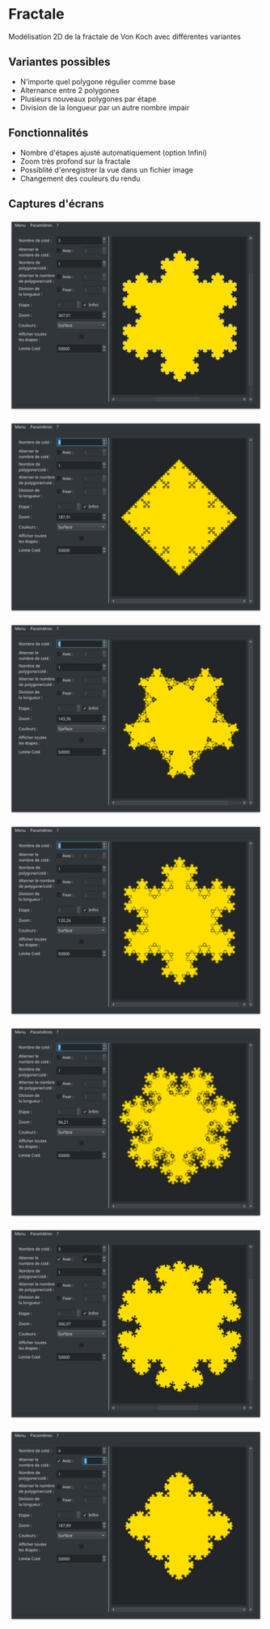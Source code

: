 # Fractale
Modélisation 2D de la fractale de Von Koch avec différentes variantes

## Variantes possibles

- N'importe quel polygone régulier comme base
- Alternance entre 2 polygones
- Plusieurs nouveaux polygones par étape
- Division de la longueur par un autre nombre impair

## Fonctionnalités

- Nombre d'étapes ajusté automatiquement (option Infini)
- Zoom très profond sur la fractale
- Possiblité d'enregistrer la vue dans un fichier image
- Changement des couleurs du rendu

## Captures d'écrans

![Triangle](/screenshots/triangle.png?raw=true)

![Carré](/screenshots/square.png?raw=true)

![Pentagone](/screenshots/pentagon.png?raw=true)

![Hexagone](/screenshots/hexagon.png?raw=true)

![Heptagone](/screenshots/heptagon.png?raw=true)

![Alternance triangle / carré](/screenshots/mix_triangle_square.png?raw=true)

![Alternance carré / triangle](/screenshots/mix_square_triangle.png?raw=true)
